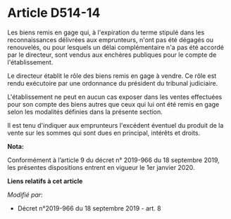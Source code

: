 # Article D514-14

Les biens remis en gage qui, à l'expiration du terme stipulé dans les reconnaissances délivrées aux emprunteurs, n'ont pas
été dégagés ou renouvelés, ou pour lesquels un délai complémentaire n'a pas été accordé par le directeur, sont vendus aux
enchères publiques pour le compte de l'établissement. 

Le directeur établit le rôle des biens remis en gage à vendre. Ce rôle est rendu exécutoire par une ordonnance du président
du   tribunal judiciaire. 

L'établissement ne peut en aucun cas exposer dans les ventes effectuées pour son compte des biens autres que ceux qui lui ont
été remis en gage selon les modalités définies dans la présente section. 

Il est tenu d'indiquer aux emprunteurs l'excédent éventuel du produit de la vente sur les sommes qui sont dues en principal,
intérêts et droits.

**Nota:**

Conformément à l’article 9 du décret n° 2019-966 du 18 septembre 2019, les présentes dispositions entrent en vigueur le 1er
janvier 2020.

**Liens relatifs à cet article**

_Modifié par_:

  - Décret n°2019-966 du 18 septembre 2019 - art. 8
